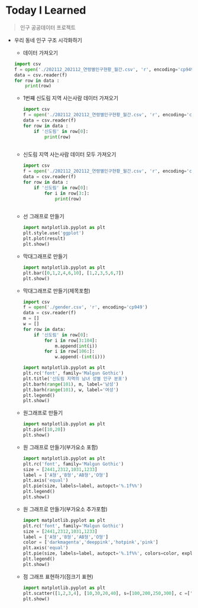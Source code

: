 # Today I Learned

> 인구 공공데이터 프로젝트

- 우리 동네 인구 구조 시각화하기

  - 데이터 가져오기

  ```python
  import csv
  f = open('./202112_202112_연령별인구현황_월간.csv', 'r', encoding='cp949')
  data = csv.reader(f)
  for row in data :
      print(row)
  ```

  

  - 1번쨰 신도림 지역 사는사람 데이터 가져오기

    ```python
    import csv
    f = open('./202112_202112_연령별인구현황_월간.csv', 'r', encoding='cp949')
    data = csv.reader(f)
    for row in data :
        if '신도림' in row[0]:
            print(row)
        
    ```

  - 신도림 지역 사는사람 데이터 모두 가져오기

    ``` python
    import csv
    f = open('./202112_202112_연령별인구현황_월간.csv', 'r', encoding='cp949')
    data = csv.reader(f)
    for row in data :
        if '신도림' in row[0]:
            for i in row[3:]:
                print(row)
        
    ```

  - 선 그래프로 만들기

    ```python
    import matplotlib.pyplot as plt
    plt.style.use('ggplot')
    plt.plot(result)
    plt.show()
    ```

  - 막대그래프로 만들기

    ```python
    import matplotlib.pyplot as plt
    plt.bar([0,1,2,4,6,10], [1,2,3,5,6,7])
    plt.show()
    ```

  - 막대그래프로 만들기(제목포함)

    ```python
    import csv
    f = open('./gender.csv', 'r', encoding='cp949')
    data = csv.reader(f)
    m = []
    w = []
    for row in data:
        if '신도림' in row[0]:
            for i in row[3:104]:
                m.append(int(i))
            for i in row[106:]:
                w.append(-(int(i)))
    
    import matplotlib.pyplot as plt
    plt.rc('font', family='Malgun Gothic')
    plt.title('신도림 지역의 남녀 성별 인구 분포')
    plt.barh(range(101), m, label='남성')
    plt.barh(range(101), w, label='여성')
    plt.legend()
    plt.show()
    ```

  - 원그래프로 만들기

    ``` python
    import matplotlib.pyplot as plt
    plt.pie([10,20])
    plt.show()
    ```

  - 원 그래프로 만들기(부가요소 포함)

    ``` python
    import matplotlib.pyplot as plt
    plt.rc('font', family='Malgun Gothic')
    size = [2441,2312,1031,1233]
    label = ['A형','B형','AB형','O형']
    plt.axis('equal')
    plt.pie(size, labels=label, autopct='%.1f%%')
    plt.legend()
    plt.show()
    ```

  - 원 그래프로 만들기(부가요소 추가포함)

    ``` python
    import matplotlib.pyplot as plt
    plt.rc('font', family='Malgun Gothic')
    size = [2441,2312,1031,1233]
    label = ['A형','B형','AB형','O형']
    color = ['darkmagenta','deeppink','hotpink','pink']
    plt.axis('equal')
    plt.pie(size, labels=label, autopct='%.1f%%', colors=color, explode=(0,0,0.1,0))
    plt.legend()
    plt.show()
    ```

  - 점 그래프 표현하기(점크기 표현)

    ``` python
    import matplotlib.pyplot as plt
    plt.scatter([1,2,3,4], [10,30,20,40], s=[100,200,250,300], c =['red','blue','green','gold'])
    plt.show()
    ```

    